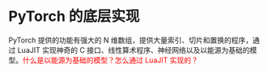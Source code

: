 
# PyTorch 的底层实现

PyTorch 提供的功能有强大的 N 维数组，提供大量索引、切片和置换的程序，通过 LuaJIT 实现神奇的 C 接口、线性算术程序、神经网络以及以能源为基础的模型。<span style="color:red;">什么是以能源为基础的模型？怎么通过 LuaJIT 实现的？</span>
